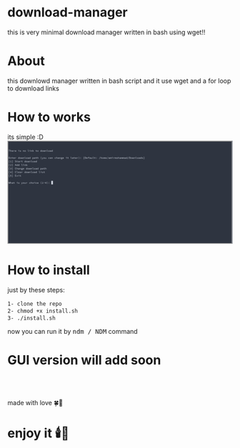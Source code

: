# download-manager
this is very minimal download manager written in bash using wget!!

# About
this downlowd manager written in bash script and it use wget and a for loop to download links

# How to works
its simple :D 
![screenshot](./screenshot/main.png)

# How to install
just by these steps:

	1- clone the repo
	2- chmod +x install.sh
	3- ./install.sh

now you can run it by <tt>ndm / NDM</tt> command
# GUI version will add soon

<br><br><br>
made with love 🍀💝 <br>
<h1>enjoy it 🕯️🍬</h1>
